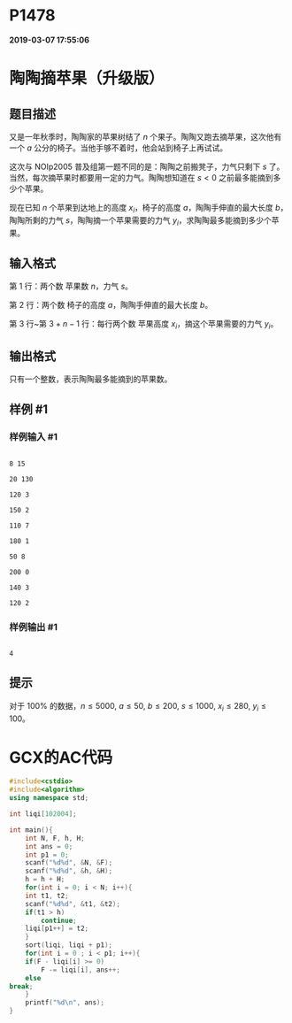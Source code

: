 
# P1478

**2019-03-07 17:55:06**
    
# 陶陶摘苹果（升级版）

## 题目描述

又是一年秋季时，陶陶家的苹果树结了 $n$ 个果子。陶陶又跑去摘苹果，这次他有一个 $a$ 公分的椅子。当他手够不着时，他会站到椅子上再试试。

这次与 NOIp2005 普及组第一题不同的是：陶陶之前搬凳子，力气只剩下 $s$ 了。当然，每次摘苹果时都要用一定的力气。陶陶想知道在 $s<0$ 之前最多能摘到多少个苹果。

现在已知 $n$ 个苹果到达地上的高度 $x_i$，椅子的高度 $a$，陶陶手伸直的最大长度 $b$，陶陶所剩的力气 $s$，陶陶摘一个苹果需要的力气 $y_i$，求陶陶最多能摘到多少个苹果。

## 输入格式

第 $1$ 行：两个数 苹果数 $n$，力气 $s$。

第 $2$ 行：两个数 椅子的高度 $a$，陶陶手伸直的最大长度 $b$。

第 $3$ 行~第 $3+n-1$ 行：每行两个数 苹果高度 $x_i$，摘这个苹果需要的力气 $y_i$。

## 输出格式

只有一个整数，表示陶陶最多能摘到的苹果数。

## 样例 #1

### 样例输入 #1

```
8 15
20 130
120 3
150 2
110 7
180 1
50 8
200 0
140 3
120 2
```

### 样例输出 #1

```
4
```

## 提示

对于 $100\%$ 的数据，$n\leq 5000$, $a\leq 50$, $b\leq 200$, $s\leq 1000$, $x_i\leq 280$, $y_i\leq 100$。

# GCX的AC代码
```cpp
#include<cstdio>
#include<algorithm>
using namespace std;

int liqi[102004];

int main(){
    int N, F, h, H;
    int ans = 0;
    int p1 = 0;
    scanf("%d%d", &N, &F);
    scanf("%d%d", &h, &H);
    h = h + H;
    for(int i = 0; i < N; i++){
	int t1, t2;
	scanf("%d%d", &t1, &t2);
	if(t1 > h)
	    continue;
	liqi[p1++] = t2;
    }
    sort(liqi, liqi + p1);
    for(int i = 0 ; i < p1; i++){
	if(F - liqi[i] >= 0)
	    F -= liqi[i], ans++;
	else
break;
    }
    printf("%d\n", ans);
}

```

